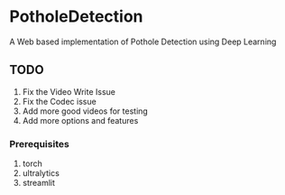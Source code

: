 # PotholeDetection
A Web based implementation of Pothole Detection using Deep Learning

## TODO
1. Fix the Video Write Issue 
2. Fix the Codec issue 
3. Add more good videos for testing
4. Add more options and features

### Prerequisites
1. torch 
2. ultralytics
3. streamlit